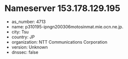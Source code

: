 # Nameserver 153.178.129.195

* as_number: 4713
* name: p310195-ipngn200306motosinmat.mie.ocn.ne.jp.
* city: Tsu
* country: JP
* organization: NTT Communications Corporation
* version: Unknown
* dnssec: false
